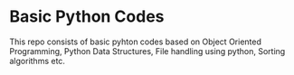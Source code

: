 # Basic Python Codes 

 This repo consists of basic pyhton codes based on Object Oriented Programming, Python Data Structures, File handling using python, Sorting algorithms etc.
 
 
